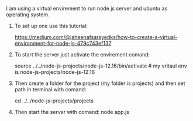 I am using a virtual envirement to run node js server and ubuntu as operating system.

1. To set up one use this tutorial:
    
    https://medium.com/@jaheenafsarsyedks/how-to-create-a-virtual-environment-for-node-js-479c743ef137

2. To start the server just activate the envirement comand:

    source ../../node-js-projects/node-js-12.16/bin/activate # my vritaul env is node-js-projects/node-js-12.16
    
3. Then create a folder for the project (my folder is projects) and then set path in terminal with comand:

     cd ../../node-js-projects/projects   
     
4. Then start the server with comand:
      node app.js
      
  
  
